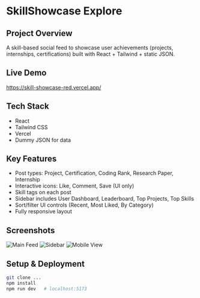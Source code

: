 # SkillShowcase Explore

## Project Overview
A skill-based social feed to showcase user achievements (projects, internships, certifications) built with React + Tailwind + static JSON.

## Live Demo
https://skill-showcase-red.vercel.app/

## Tech Stack
- React 
- Tailwind CSS
- Vercel 
- Dummy JSON for data

## Key Features
- Post types: Project, Certification, Coding Rank, Research Paper, Internship  
- Interactive icons: Like, Comment, Save (UI only)  
- Skill tags on each post  
- Sidebar includes User Dashboard, Leaderboard, Top Projects, Top Skills  
- Sort/filter UI controls (Recent, Most Liked, By Category)  
- Fully responsive layout

## Screenshots
![Main Feed](screenshots/feed.png)
![Sidebar](screenshots/sidebar.png)
![Mobile View](screenshots/mobile.png)

## Setup & Deployment
```bash
git clone ...
npm install
npm run dev   # localhost:5173
